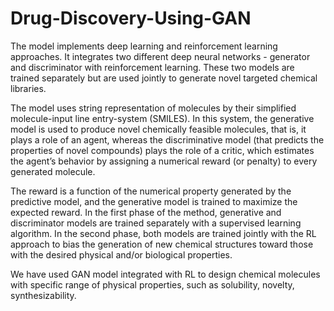 # Drug-Discovery-Using-GAN

The model implements deep learning and reinforcement learning approaches. It integrates two different deep neural networks - generator and discriminator with reinforcement learning. These two models are trained separately but are used jointly to generate novel targeted chemical libraries.

The model uses string representation of molecules by their simplified molecule-input line entry-system (SMILES). In this system, the generative model is used to produce novel chemically feasible molecules, that is, it plays a role of an agent, whereas the discriminative model (that predicts the properties of novel compounds) plays the role of a critic, which estimates the agent’s behavior by assigning a numerical reward (or penalty) to every generated molecule.

The reward is a function of the numerical property generated by the predictive model, and the generative model is trained to maximize the expected reward. In the first phase of the method, generative and discriminator models are trained separately with a supervised learning algorithm. In the second phase, both models are trained jointly with the RL approach to bias the generation of new chemical structures toward those with the desired physical and/or biological properties.

We have used GAN model integrated with RL to design chemical molecules with specific range of physical properties, such as solubility, novelty, synthesizability.
